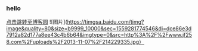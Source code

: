 ### hello
[点击跳转至博客园](http://www.cnblogs.com/wyhong/)
![图片](https://timgsa.baidu.com/timg?image&quality=80&size=b9999_10000&sec=1559281774546&di=dce86e3d7912a82d177a8ee43c4b6b64&imgtype=0&src=http%3A%2F%2Fwww.jf258.com%2Fuploads%2F2013-11-07%2F214229335.jpg）
